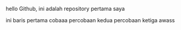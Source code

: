 hello Github, ini adalah repository pertama saya

ini baris pertama
cobaaa
percobaan kedua
percobaan ketiga
awass

